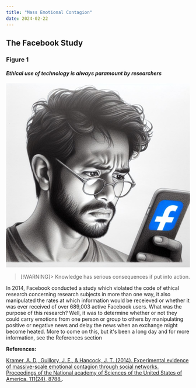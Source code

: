 ```yaml
---
title: "Mass Emotional Contagion"
date: 2024-02-22
---
```



## The Facebook Study

### **Figure 1**

#### *Ethical use of technology is always paramount by researchers*

 ![Sad FB User](./images/sadfbuser.png)

> [!WARNING]> Knowledge has serious consequences if put into action.

In 2014, Facebook conducted a study which violated the code of ethical research concerning research subjects in more than one way, it also manipulated the rates at which information would be receieved or whether it was ever received of over 689,003 active Facebook users. What was the purpose of this research? Well, it was to determine whether or not they could carry emotions from one person or group to others by manipulating positive or negative news and delay the news when an exchange might become heated. More to come on this, but it's been a long day and for more information, see the References section

**References:**

[Kramer, A. D., Guillory, J. E., & Hancock, J. T. (2014). Experimental evidence of massive-scale emotional contagion through social networks. Proceedings of the National academy of Sciences of the United States of America, 111(24), 8788.](https://www.ncbi.nlm.nih.gov/pmc/articles/PMC4066473/).
